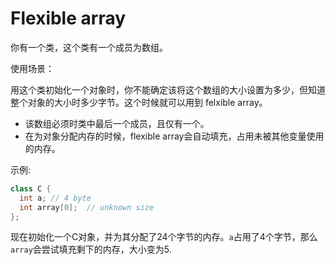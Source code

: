# Flexible array

你有一个类，这个类有一个成员为数组。

使用场景：

用这个类初始化一个对象时，你不能确定该将这个数组的大小设置为多少，但知道整个对象的大小时多少字节。这个时候就可以用到 felxible array。

+ 该数组必须时类中最后一个成员，且仅有一个。
+ 在为对象分配内存的时候，flexible array会自动填充，占用未被其他变量使用的内存。

示例:

```c++
class C {
  int a; // 4 byte
  int array[0];  // unknown size
};
```
现在初始化一个C对象，并为其分配了24个字节的内存。`a`占用了4个字节，那么`array`会尝试填充剩下的内存，大小变为5.